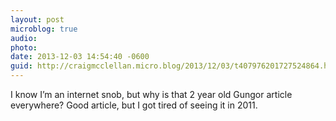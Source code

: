 ```yaml
---
layout: post
microblog: true
audio: 
photo: 
date: 2013-12-03 14:54:40 -0600
guid: http://craigmcclellan.micro.blog/2013/12/03/t407976201727524864.html
---
```

I know I’m an internet snob, but why is that 2 year old Gungor article everywhere? Good article, but I got tired of seeing it in 2011.
